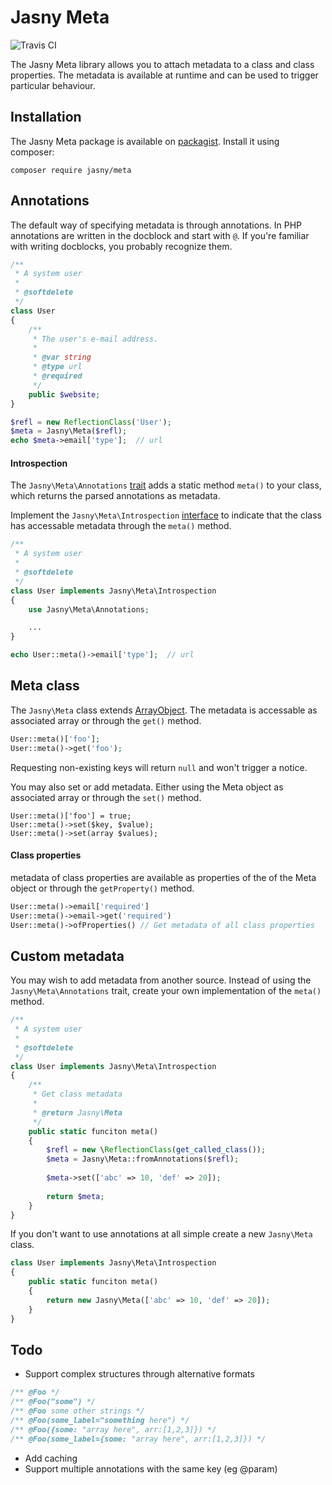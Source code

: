 Jasny Meta
===

![Travis CI](https://api.travis-ci.org/jasny/meta.svg)

The Jasny Meta library allows you to attach metadata to a class and class properties. The metadata is available at
runtime and can be used to trigger particular behaviour.

Installation
---

The Jasny Meta package is available on [packagist](https://packagist.org/packages/jasny/meta). Install it using
composer:

    composer require jasny/meta


Annotations
---

The default way of specifying metadata is through annotations. In PHP annotations are written in the docblock and start
with `@`. If you're familiar with writing docblocks, you probably recognize them.

```php
/**
 * A system user
 *
 * @softdelete
 */
class User
{
    /**
     * The user's e-mail address.
     *
     * @var string
     * @type url
     * @required
     */
    public $website;
}

$refl = new ReflectionClass('User');
$meta = Jasny\Meta($refl);
echo $meta->email['type'];  // url
```

#### Introspection

The `Jasny\Meta\Annotations` [trait](http://php.net/manual/en/language.oop5.traits.php) adds a static method `meta()` to
your class, which returns the parsed annotations as metadata.

Implement the `Jasny\Meta\Introspection` [interface](http://php.net/manual/en/language.oop5.interfaces.php) to indicate
that the class has accessable metadata through the `meta()` method.

```php
/**
 * A system user
 *
 * @softdelete
 */
class User implements Jasny\Meta\Introspection
{
    use Jasny\Meta\Annotations;

    ...
}

echo User::meta()->email['type'];  // url
```


Meta class
---

The `Jasny\Meta` class extends [ArrayObject](http://php.net/manual/en/class.arrayobject.php). The metadata is
accessable as associated array or through the `get()` method.

```php
User::meta()['foo'];
User::meta()->get('foo');
```

Requesting non-existing keys will return `null` and won't trigger a notice.

You may also set or add metadata. Either using the Meta object as associated array or through the `set()` method.

```
User::meta()['foo'] = true;
User::meta()->set($key, $value);
User::meta()->set(array $values);
```


#### Class properties

metadata of class properties are available as properties of the of the Meta object or through the `getProperty()`
method.

```php
User::meta()->email['required']
User::meta()->email->get('required')
User::meta()->ofProperties() // Get metadata of all class properties
```


Custom metadata
---

You may wish to add metadata from another source. Instead of using the `Jasny\Meta\Annotations` trait, create your own
implementation of the `meta()` method.

```php
/**
 * A system user
 *
 * @softdelete
 */
class User implements Jasny\Meta\Introspection
{
    /**
     * Get class metadata
     *
     * @return Jasny\Meta
     */
    public static funciton meta()
    {
        $refl = new \ReflectionClass(get_called_class());
        $meta = Jasny\Meta::fromAnnotations($refl);
        
        $meta->set(['abc' => 10, 'def' => 20]);
        
        return $meta;
    }
}
```

If you don't want to use annotations at all simple create a new `Jasny\Meta` class.

```php
class User implements Jasny\Meta\Introspection
{
    public static funciton meta()
    {
        return new Jasny\Meta(['abc' => 10, 'def' => 20]);
    }
}
```

Todo
---

* Support complex structures through alternative formats
```php
/** @Foo */
/** @Foo("some") */
/** @Foo some other strings */
/** @Foo(some_label="something here") */
/** @Foo({some: "array here", arr:[1,2,3]}) */
/** @Foo(some_label={some: "array here", arr:[1,2,3]}) */
```
* Add caching
* Support multiple annotations with the same key (eg @param)
